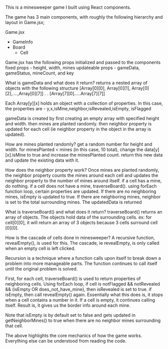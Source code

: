 This is a minesweeper game I built using React components.

The game has 3 main components, with roughly the following hierarchy and layout in Game.jsx;

Game.jsx

- GameInfo
- Board
  - Cell

Game.jsx has the following props initialized and passed to the components
fixed props - height, width, mines
updateable props - gameData, gameStatus, mineCount, and key

What is gameData and what does it return?
returns a nested array of objects with the following structure
[Array[0][0], Array[0][1], Array[0][2],....,Array[0][7]]
.
.
[Array[7][0].....Array[7][7]]

Each Array[y][x] holds an object with a collection of properties. In this case, the properties are - y,x,isMine,neighbor,isRevealed,isEmpty, isFlagged

gameData is created by first creating an empty array with specified height and width. then mines are planted randomly. then neighbor property is updated for each cell (ie neighbor property in the object in the array is updated).

How are mines planted randomly?
get a random number for height and width. for minesPlanted < mines (in this case, 10 total), change the data[y][x].isMine to true and increase the minesPlanted count. return this new data and update the existing data with it.

How does the neighbor property work?
Once mines are planted randomly, the neighbor property counts the mines around each cell and updates the neighbor property to the number of mines around itself. if a cell has a mine, do nothing. if a cell does not have a mine, traverseBoard(). using forEach function loop, certain properties are updated. If there are no neighboring mines, isEmpty is updated to true. If there are neighboring mines, neighbor is set to the total surrounding mines. The updatedData is returned

What is traverseBoard() and what does it return?
traverseBoard() returns an array of objects. The objects hold data of the surrounding cells. ex: for cell[0][0], it will return an array of 3 objects because 3 cells surround cell [0][0].

How is the cascade of cells done in minesweeper?
A recursive function, revealEmpty(), is used for this. The cascade, ie revealEmpty, is only called when an empty cell is left clicked.

Recursion is a technique where a function calls upon itself to break down a problem into more manageable parts. The function continues to call itself until the original problem is solved.

First, for each cell, traverseBoard() is used to return properties of neighboring cells.
Using forEach loop, if cell is notFlagged && notRevealed && (isEmpty OR does_not_have_mine), then isRevealed is set to true. if isEmpty, then call revealEmpty() again. Essentially what this does is, it stops when a cell contains a number in it. If a cell is empty, it continues calling itself. Result is, it gives us the border info around each mine.

Note that isEmpty is by default set to false and gets updated in getNeighborMines() to true when there are no neighbor mines surrounding that cell.

The above highlights the core mechanics of how the game works. Everything else can be understood from reading the code.
